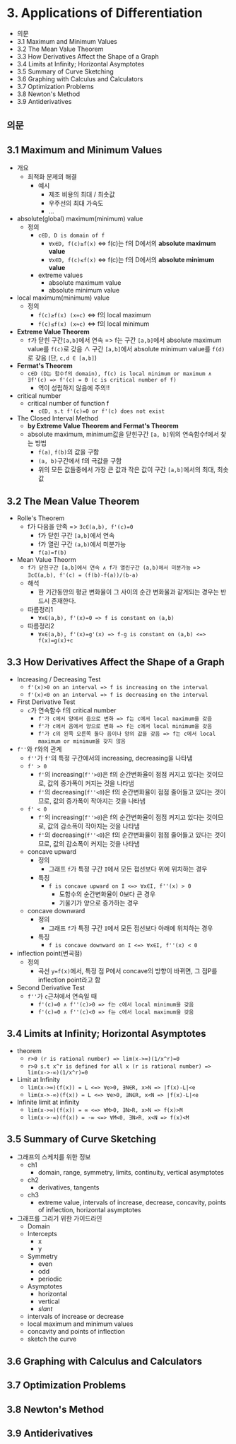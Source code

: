 # 3. Applications of Differentiation

- 의문
- 3.1 Maximum and Minimum Values
- 3.2 The Mean Value Theorem
- 3.3 How Derivatives Affect the Shape of a Graph
- 3.4 Limits at Infinity; Horizontal Asymptotes
- 3.5 Summary of Curve Sketching
- 3.6 Graphing with Calculus and Calculators
- 3.7 Optimization Problems
- 3.8 Newton's Method
- 3.9 Antiderivatives

## 의문

## 3.1 Maximum and Minimum Values

- 개요
  - 최적화 문제의 해결
    - 예시
      - 제조 비용의 최대 / 최솟값
      - 우주선의 최대 가속도
      - ...
- absolute(global) maximum(minimum) value
  - 정의
    - `c∈D, D is domain of f`
      - `∀x∈D, f(c)≥f(x)` <=> f(c)는 f의 D에서의 **absolute maximum value**
      - `∀x∈D, f(c)≤f(x)` <=> f(c)는 f의 D에서의 **absolute minimum value**
    - extreme values
      - absolute maximum value
      - absolute minimum value
- local maximum(minimum) value
  - 정의
    - `f(c)≥f(x) (x≈c)` <=> f의 local maximum
    - `f(c)≤f(x) (x≈c)` <=> f의 local minimum
- **Extreme Value Theorem**
  - `f`가 닫힌 구간`[a,b]`에서 연속 => f는 구간 `[a,b]`에서 absolute maximum value를 `f(c)`로 갖음 ∧ 구간 `[a,b]`에서 absolute minimum value를 `f(d)`로 갖음 (단, `c,d ∈ [a,b]`)
- **Fermat's Theorem**
  - `c∈D (D는 함수f의 domain), f(c) is local minimum or maximum ∧ ∃f'(c) => f'(c) = 0 (c is critical number of f)`
    - 역이 성립하지 않음에 주의!!
- critical number
  - critical number of function f
    - `c∈D, s.t f'(c)=0 or f'(c) does not exist`
- The Closed Interval Method
  - **by Extreme Value Theorem and Fermat's Theorem**
  - absolute maximum, minimum값을 닫힌구간 `[a, b]`위의 연속함수f에서 찾는 방법
    - `f(a)`, `f(b)`의 값을 구함
    - `(a, b)`구간에서 f의 극값을 구함
    - 위의 모든 값들중에서 가장 큰 값과 작은 값이 구간 `[a,b]`에서의 최대, 최솟값

## 3.2 The Mean Value Theorem

- Rolle's Theorem
  - f가 다음을 만족 => `∃c∈(a,b), f'(c)=0`
    - f가 닫힌 구간 `[a,b]`에서 연속
    - f가 열린 구간 `(a,b)`에서 미분가능
    - `f(a)=f(b)`
- Mean Value Theorm
  - `f가 닫힌구간 [a,b]에서 연속 ∧ f가 열린구간 (a,b)에서 미분가능` => `∃c∈(a,b), f'(c) = (f(b)-f(a))/(b-a)`
  - 해석
    - 한 기간동안의 평균 변화율이 그 사이의 순간 변화율과 같게되는 경우는 반드시 존재한다.
  - 따름정리1
    - `∀x∈(a,b), f'(x)=0 => f is constant on (a,b)`
  - 따름정리2
    - `∀x∈(a,b), f'(x)=g'(x) => f-g is constant on (a,b) <=> f(x)=g(x)+c`

## 3.3 How Derivatives Affect the Shape of a Graph

- Increasing / Decreasing Test
  - `f'(x)>0 on an interval => f is increasing on the interval`
  - `f'(x)<0 on an interval => f is decreasing on the interval`
- First Derivative Test
  - `c`가 연속함수 f의 critical number
    - `f'가 c에서 양에서 음으로 변화 => f는 c에서 local maximum을 갖음`
    - `f'가 c에서 음에서 양으로 변화 => f는 c에서 local minimum을 갖음`
    - `f'가 c의 왼쪽 오른쪽 둘다 음이나 양의 값을 갖음 => f는 c에서 local maximum or minimum을 갖지 않음`
- `f''`와 `f`와의 관계
  - `f''`가 `f'`의 특정 구간에서의 increasing, decreasing을 나타냄
  - `f' > 0`
    - `f'`의 increasing(`f''>0`)은 f의 순간변화율이 점점 커지고 있다는 것이므로, 값의 증가폭이 커지는 것을 나타냄
    - `f'`의 decreasing(`f''<0`)은 f의 순간변화율이 점점 줄어들고 있다는 것이므로, 값의 증가폭이 작아지는 것을 나타냄
  - `f' < 0`
    - `f'`의 increasing(`f''>0`)은 f의 순간변화율이 점점 커지고 있다는 것이므로, 값의 감소폭이 작아지는 것을 나타냄
    - `f'`의 decreasing(`f''<0`)은 f의 순간변화율이 점점 줄어들고 있다는 것이므로, 값의 감소폭이 커지는 것을 나타냄
  - concave upward
    - 정의
      - 그래프 `f`가 특정 구간 `I`에서 모든 접선보다 위에 위치하는 경우
    - 특징
      - `f is concave upward on I <=> ∀x∈I, f''(x) > 0`
        - 도함수의 순간변화율이 0보다 큰 경우
        - 기울기가 양으로 증가하는 경우
  - concave downward
    - 정의
      - 그래프 `f`가 특정 구간 `I`에서 모든 접선보다 아래에 위치하는 경우
    - 특징
      - `f is concave downward on I <=> ∀x∈I, f''(x) < 0`
- inflection point(변곡점)
  - 정의
    - 곡선 `y=f(x)`에서, 특정 점 P에서 concave의 방향이 바뀌면, 그 점P를 inflection point라고 함
- Second Derivative Test
  - `f''`가 `c`근처에서 연속일 때
    - `f'(c)=0 ∧ f''(c)>0 => f는 c에서 local minimum을 갖음`
    - `f'(c)=0 ∧ f''(c)<0 => f는 c에서 local maximum을 갖음`

## 3.4 Limits at Infinity; Horizontal Asymptotes

- theorem
  - `r>0 (r is rational number) => lim(x->∞)(1/x^r)=0`
  - `r>0 s.t x^r is defined for all x (r is rational number) => lim(x->-∞)(1/x^r)=0`
- Limit at Infinity
  - `lim(x->∞)(f(x)) = L <=> ∀e>0, ∃N∈R, x>N => |f(x)-L|<e`
  - `lim(x->-∞)(f(x)) = L <=> ∀e>0, ∃N∈R, x<N => |f(x)-L|<e`
- Infinite limit at infinity
  - `lim(x->∞)(f(x)) = ∞ <=> ∀M>0, ∃N>R, x>N => f(x)>M`
  - `lim(x->-∞)(f(x)) = -∞ <=> ∀M<0, ∃N>R, x<N => f(x)<M`

## 3.5 Summary of Curve Sketching

- 그래프의 스케치를 위한 정보
  - ch1
    - domain, range, symmetry, limits, continuity, vertical asymptotes
  - ch2
    - derivatives, tangents
  - ch3
    - extreme value, intervals of increase, decrease, concavity, points of inflection, horizontal asymptotes
- 그래프를 그리기 위한 가이드라인
  - Domain
  - Intercepts
    - x
    - y
  - Symmetry
    - even
    - odd
    - periodic
  - Asymptotes
    - horizontal
    - vertical
    - *slant*
  - intervals of increase or decrease
  - local maximum and minimum values
  - concavity and points of inflection
  - sketch the curve

## 3.6 Graphing with Calculus and Calculators

## 3.7 Optimization Problems

## 3.8 Newton's Method

## 3.9 Antiderivatives
